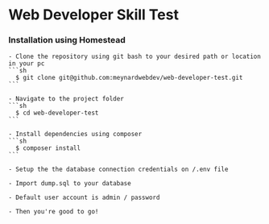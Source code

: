 # Web Developer Skill Test

### Installation using Homestead

    - Clone the repository using git bash to your desired path or location in your pc
    ```sh
      $ git clone git@github.com:meynardwebdev/web-developer-test.git
    ```
    
    - Navigate to the project folder
    ```sh
      $ cd web-developer-test
    ```

    - Install dependencies using composer
    ```sh
      $ composer install
    ```

    - Setup the the database connection credentials on /.env file

    - Import dump.sql to your database

    - Default user account is admin / password

    - Then you're good to go!
